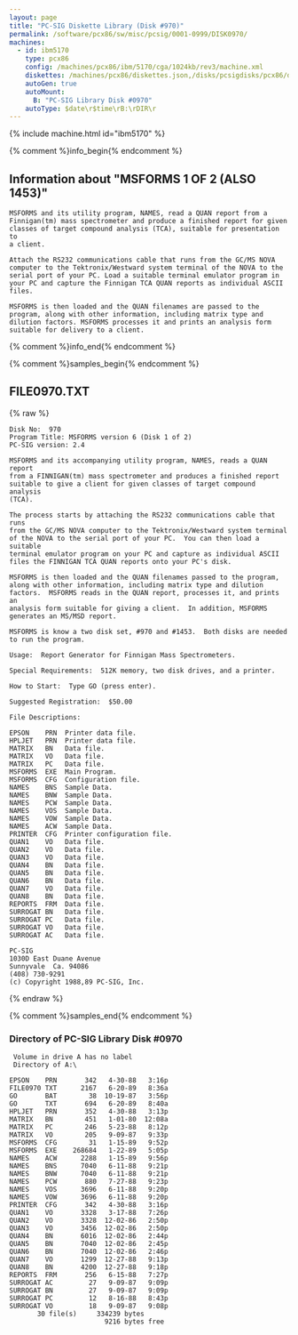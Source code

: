```yaml
---
layout: page
title: "PC-SIG Diskette Library (Disk #970)"
permalink: /software/pcx86/sw/misc/pcsig/0001-0999/DISK0970/
machines:
  - id: ibm5170
    type: pcx86
    config: /machines/pcx86/ibm/5170/cga/1024kb/rev3/machine.xml
    diskettes: /machines/pcx86/diskettes.json,/disks/pcsigdisks/pcx86/diskettes.json
    autoGen: true
    autoMount:
      B: "PC-SIG Library Disk #0970"
    autoType: $date\r$time\rB:\rDIR\r
---
```


{% include machine.html id="ibm5170" %}

{% comment %}info_begin{% endcomment %}

## Information about "MSFORMS 1 OF 2 (ALSO 1453)"

    MSFORMS and its utility program, NAMES, read a QUAN report from a
    Finnigan(tm) mass spectrometer and produce a finished report for given
    classes of target compound analysis (TCA), suitable for presentation to
    a client.
    
    Attach the RS232 communications cable that runs from the GC/MS NOVA
    computer to the Tektronix/Westward system terminal of the NOVA to the
    serial port of your PC. Load a suitable terminal emulator program in
    your PC and capture the Finnigan TCA QUAN reports as individual ASCII
    files.
    
    MSFORMS is then loaded and the QUAN filenames are passed to the
    program, along with other information, including matrix type and
    dilution factors. MSFORMS processes it and prints an analysis form
    suitable for delivery to a client.
{% comment %}info_end{% endcomment %}

{% comment %}samples_begin{% endcomment %}

## FILE0970.TXT

{% raw %}
```
Disk No:  970
Program Title: MSFORMS version 6 (Disk 1 of 2)
PC-SIG version: 2.4

MSFORMS and its accompanying utility program, NAMES, reads a QUAN report
from a FINNIGAN(tm) mass spectrometer and produces a finished report
suitable to give a client for given classes of target compound analysis
(TCA).

The process starts by attaching the RS232 communications cable that runs
from the GC/MS NOVA computer to the Tektronix/Westward system terminal
of the NOVA to the serial port of your PC.  You can then load a suitable
terminal emulator program on your PC and capture as individual ASCII
files the FINNIGAN TCA QUAN reports onto your PC's disk.

MSFORMS is then loaded and the QUAN filenames passed to the program,
along with other information, including matrix type and dilution
factors.  MSFORMS reads in the QUAN report, processes it, and prints an
analysis form suitable for giving a client.  In addition, MSFORMS
generates an MS/MSD report.

MSFORMS is know a two disk set, #970 and #1453.  Both disks are needed
to run the program.

Usage:  Report Generator for Finnigan Mass Spectrometers.

Special Requirements:  512K memory, two disk drives, and a printer.

How to Start:  Type GO (press enter).

Suggested Registration:  $50.00

File Descriptions:

EPSON    PRN  Printer data file.
HPLJET   PRN  Printer data file.
MATRIX   BN   Data file.
MATRIX   VO   Data file.
MATRIX   PC   Data file.
MSFORMS  EXE  Main Program.
MSFORMS  CFG  Configuration file.
NAMES    BNS  Sample Data.
NAMES    BNW  Sample Data.
NAMES    PCW  Sample Data.
NAMES    VOS  Sample Data.
NAMES    VOW  Sample Data.
NAMES    ACW  Sample Data.
PRINTER  CFG  Printer configuration file.
QUAN1    VO   Data file.
QUAN2    VO   Data file.
QUAN3    VO   Data file.
QUAN4    BN   Data file.
QUAN5    BN   Data file.
QUAN6    BN   Data file.
QUAN7    VO   Data file.
QUAN8    BN   Data file.
REPORTS  FRM  Data file.
SURROGAT BN   Data file.
SURROGAT PC   Data file.
SURROGAT VO   Data file.
SURROGAT AC   Data file.

PC-SIG
1030D East Duane Avenue
Sunnyvale  Ca. 94086
(408) 730-9291
(c) Copyright 1988,89 PC-SIG, Inc.

```
{% endraw %}

{% comment %}samples_end{% endcomment %}

### Directory of PC-SIG Library Disk #0970

     Volume in drive A has no label
     Directory of A:\

    EPSON    PRN       342   4-30-88   3:16p
    FILE0970 TXT      2167   6-20-89   8:36a
    GO       BAT        38  10-19-87   3:56p
    GO       TXT       694   6-20-89   8:40a
    HPLJET   PRN       352   4-30-88   3:13p
    MATRIX   BN        451   1-01-80  12:08a
    MATRIX   PC        246   5-23-88   8:12p
    MATRIX   VO        205   9-09-87   9:33p
    MSFORMS  CFG        31   1-15-89   9:52p
    MSFORMS  EXE    268684   1-22-89   5:05p
    NAMES    ACW      2288   1-15-89   9:56p
    NAMES    BNS      7040   6-11-88   9:21p
    NAMES    BNW      7040   6-11-88   9:21p
    NAMES    PCW       880   7-27-88   9:23p
    NAMES    VOS      3696   6-11-88   9:20p
    NAMES    VOW      3696   6-11-88   9:20p
    PRINTER  CFG       342   4-30-88   3:16p
    QUAN1    VO       3328   3-17-88   7:26p
    QUAN2    VO       3328  12-02-86   2:50p
    QUAN3    VO       3456  12-02-86   2:50p
    QUAN4    BN       6016  12-02-86   2:44p
    QUAN5    BN       7040  12-02-86   2:45p
    QUAN6    BN       7040  12-02-86   2:46p
    QUAN7    VO       1299  12-27-88   9:13p
    QUAN8    BN       4200  12-27-88   9:18p
    REPORTS  FRM       256   6-15-88   7:27p
    SURROGAT AC         27   9-09-87   9:09p
    SURROGAT BN         27   9-09-87   9:09p
    SURROGAT PC         12   8-16-88   8:43p
    SURROGAT VO         18   9-09-87   9:08p
           30 file(s)     334239 bytes
                            9216 bytes free
